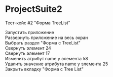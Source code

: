 # ProjectSuite2

Тест-кейс #2 "Форма TreeList"

Запустить приложение<br>
Развернуть приложение на весь экран<br>
Выбрать раздел "Форма с TreeList"<br>
Свернуть элемент 24<br>
Свернуть элемент 17<br>
Изменить атрибут name у элемента 58<br>
Удалить значение атрибута name у элемента 25<br>
Закрыть вкладку "Форма с Tree List"<br>